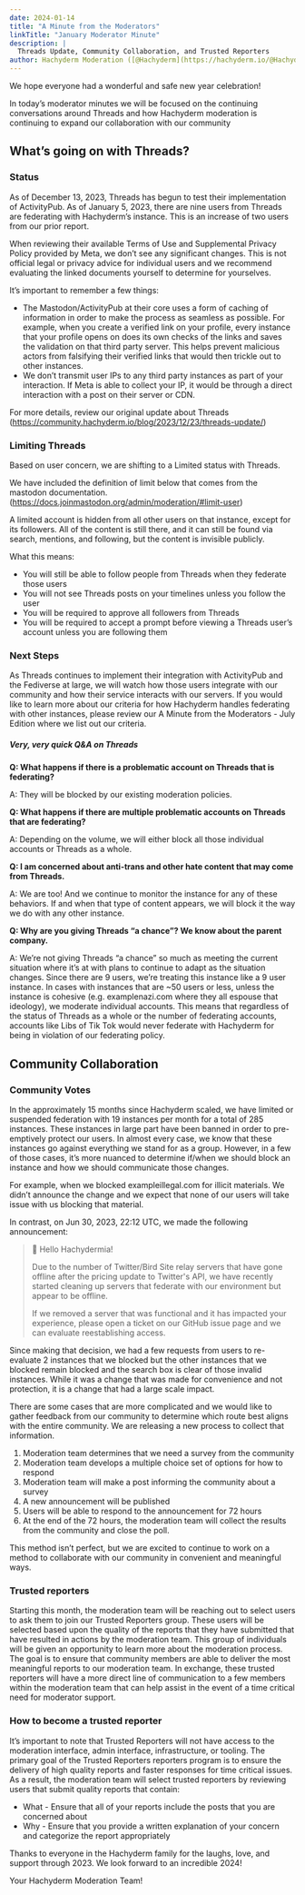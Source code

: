 ```yaml
---
date: 2024-01-14
title: "A Minute from the Moderators"
linkTitle: "January Moderator Minute"
description: |
  Threads Update, Community Collaboration, and Trusted Reporters
author: Hachyderm Moderation ([@Hachyderm](https://hachyderm.io/@Hachyderm))
---
```

 
We hope everyone had a wonderful and safe new year celebration!
 
In today’s moderator minutes we will be focused on the continuing conversations around Threads and how Hachyderm moderation is continuing to expand our collaboration with our community
 
## What’s going on with Threads?

### Status

As of December 13, 2023, Threads has begun to test their implementation of ActivityPub. As of January 5, 2023, there are nine users from Threads are federating with Hachyderm’s instance. This is an increase of two users from our prior report.

When reviewing their available Terms of Use and Supplemental Privacy Policy provided by Meta, we don’t see any significant changes. This is not official legal or privacy advice for individual users and we recommend evaluating the linked documents yourself to determine for yourselves.

It’s important to remember a few things:
- The Mastodon/ActivityPub at their core uses a form of caching of information in order to make the process as seamless as possible. For example, when you create a verified link on your profile, every instance that your profile opens on does its own checks of the links and saves the validation on that third party server. This helps prevent malicious actors from falsifying their verified links that would then trickle out to other instances.
- We don’t transmit user IPs to any third party instances as part of your interaction. If Meta is able to collect your IP, it would be through a direct interaction with a post on their server or CDN.

For more details, review our original update about Threads (https://community.hachyderm.io/blog/2023/12/23/threads-update/)

### Limiting Threads

Based on user concern, we are shifting to a Limited status with Threads.

We have included the definition of limit below that comes from the mastodon documentation. (https://docs.joinmastodon.org/admin/moderation/#limit-user)

A limited account is hidden from all other users on that instance, except for its followers. All of the content is still there, and it can still be found via search, mentions, and following, but the content is invisible publicly.

What this means:
- You will still be able to follow people from Threads when they federate those users
- You will not see Threads posts on your timelines unless you follow the user
- You will be required to approve all followers from Threads
- You will be required to accept a prompt before viewing a Threads user’s account unless you are following them

### Next Steps

As Threads continues to implement their integration with ActivityPub and the Fediverse at large, we will watch how those users integrate with our community and how their service interacts with our servers. If you would like to learn more about our criteria for how Hachyderm handles federating with other instances, please review our A Minute from the Moderators - July Edition where we list out our criteria.

##### Very, very quick Q&A on Threads

**Q: What happens if there is a problematic account on Threads that is federating?**

A: They will be blocked by our existing moderation policies.

**Q: What happens if there are multiple problematic accounts on Threads that are federating?**

A: Depending on the volume, we will either block all those individual accounts or Threads as a whole.

**Q: I am concerned about anti-trans and other hate content that may come from Threads.**

A: We are too! And we continue to monitor the instance for any of these behaviors. If and when that type of content appears, we will block it the way we do with any other instance.

**Q: Why are you giving Threads “a chance”? We know about the parent company.**

A: We’re not giving Threads “a chance” so much as meeting the current situation where it’s at with plans to continue to adapt as the situation changes. Since there are 9 users, we’re treating this instance like a 9 user instance. In cases with instances that are ~50 users or less, unless the instance is cohesive (e.g. examplenazi.com where they all espouse that ideology), we moderate individual accounts. This means that regardless of the status of Threads as a whole or the number of federating accounts, accounts like Libs of Tik Tok would never federate with Hachyderm for being in violation of our federating policy.

## Community Collaboration

### Community Votes
In the approximately 15 months since Hachyderm scaled, we have limited or suspended federation with 19 instances per month for a total of 285 instances. These instances in large part have been banned in order to pre-emptively protect our users. In almost every case, we know that these instances go against everything we stand for as a group. However, in a few of those cases, it’s more nuanced to determine if/when we should block an instance and how we should communicate those changes.

For example, when we blocked exampleillegal.com for illicit materials. We didn’t announce the change and we expect that none of our users will take issue with us blocking that material.

In contrast, on Jun 30, 2023, 22:12  UTC, we made the following announcement:

>👋 Hello Hachydermia!
>
>Due to the number of Twitter/Bird Site relay servers that have gone offline after the pricing update to Twitter's API, we have recently started cleaning up servers that federate with our environment but appear to be offline.
>
>If we removed a server that was functional and it has impacted your experience, please open a ticket on our GitHub issue page and we can evaluate reestablishing access.

Since making that decision, we had a few requests from users to re-evaluate 2 instances that we blocked but the other instances that we blocked remain blocked and the search box is clear of those invalid instances. While it was a change that was made for convenience and not protection, it is a change that had a large scale impact.

There are some cases that are more complicated and we would like to gather feedback from our community to determine which route best aligns with the entire community. We are releasing a new process to collect that information.
1. Moderation team determines that we need a survey from the community
1. Moderation team develops a multiple choice set of options for how to respond
1. Moderation team will make a post informing the community about a survey
1. A new announcement will be published
1. Users will be able to respond to the announcement for 72 hours
1. At the end of the 72 hours, the moderation team will collect the results from the community and close the poll.

This method isn’t perfect, but we are excited to continue to work on a method to collaborate with our community in convenient and meaningful ways.

### Trusted reporters

Starting this month, the moderation team will be reaching out to select users to ask them to join our Trusted Reporters group. These users will be selected based upon the quality of the reports that they have submitted that have resulted in actions by the moderation team. This group of individuals will be given an opportunity to learn more about the moderation process. The goal is to ensure that community members are able to deliver the most meaningful reports to our moderation team. In exchange, these trusted reporters will have a more direct line of communication to a few members within the moderation team that can help assist in the event of a time critical need for moderator support.

### How to become a trusted reporter

It’s important to note that Trusted Reporters will not have access to the moderation interface, admin interface, infrastructure, or tooling. The primary goal of the Trusted Reporters reporters program is to ensure the delivery of high quality reports and faster responses for time critical issues. As a result, the moderation team will select trusted reporters by reviewing users that submit quality reports that contain:
- What - Ensure that all of your reports include the posts that you are concerned about
- Why - Ensure that you provide a written explanation of your concern and categorize the report appropriately

Thanks to everyone in the Hachyderm family for the laughs, love, and support through 2023. We look forward to an incredible 2024!

Your Hachyderm Moderation Team!
